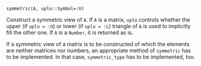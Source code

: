 ```
symmetric(A, uplo::Symbol=:U)
```

Construct a symmetric view of `A`. If `A` is a matrix, `uplo` controls whether the upper (if `uplo = :U`) or lower (if `uplo = :L`) triangle of `A` is used to implicitly fill the other one. If `A` is a `Number`, it is returned as is.

If a symmetric view of a matrix is to be constructed of which the elements are neither matrices nor numbers, an appropriate method of `symmetric` has to be implemented. In that case, `symmetric_type` has to be implemented, too.
